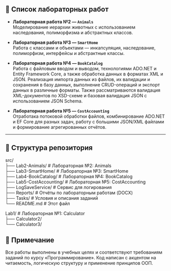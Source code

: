 ﻿## 🧪 Список лабораторных работ

- **Лабораторная работа №2 — `Animals`** <br />
  Моделирование иерархии животных с использованием наследования, полиморфизма и абстрактных классов.

- **Лабораторная работа №3 — `SmartHome`** <br />
  Работа с классами и объектами — инкапсуляция, наследование, полиморфизм, интерфейсы и абстрактные классы.

- **Лабораторная работа №4 — `BookCatalog`** <br />
  Работа с файловым вводом и выводом, технологиями ADO.NET и Entity Framework Core, а также обработка данных в форматах XML и JSON.
  Реализация импорта данных из файлов, их валидации и сохранения в базу данных, выполнение CRUD-операций и экспорт данных в различные форматы.
  Также рассматриваются валидация XML-документов по XSD-схеме и базовая валидация JSON с использованием JSON Schema.

- **Лабораторная работа №5 — `CostAccounting`** <br />
  Отработака потоковой обработки файлов, комбинирование ADO.NET и EF Core для разных задач, 
  работу с большими JSON/XML файлами и формирование агрегированных отчётов.

---

## 📂 Структура репозитория

src/ <br />
├── Lab2-Animals/ # Лабораторная №2: Animals <br />
├── Lab3-SmartHome/ # Лабораторная №3: SmartHome <br />
├── Lab4-BookCatalog/ # Лабораторная №4: BookCatalog <br />
├── Lab5-CostAccounting/ # Лабораторная №5: CostAccounting <br />
├── LogSaveService/ # Сервис для логирования <br />
├── Reports/ # Отчёты по лабораторным работам (DOCX) <br />
├── Tasks/ # Условия и описания заданий <br />
└── README.md # Этот файл

Lab1/ # Лабораторная №1: Calculator <br />
├── Calculator2/ <br />
└── Calculator3/ <br />



## 📝 Примечание
Все работы выполнены в учебных целях и соответствуют требованиям заданий по курсу «Программирование».
Код написан с акцентом на читаемость, логическую структуру и применение принципов ООП.